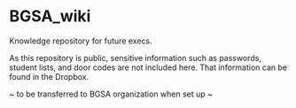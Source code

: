 # BGSA_wiki
Knowledge repository for future execs.

As this repository is public, sensitive information such as passwords, student lists, and door codes are not included here. That information can be found in the Dropbox.

~ to be transferred to BGSA organization when set up ~
